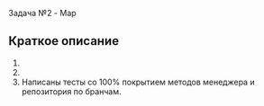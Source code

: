 Задача №2 - Map

## Краткое описание

1. 
2. 
4. Написаны тесты со 100% покрытием методов менеджера и репозитория по бранчам.
